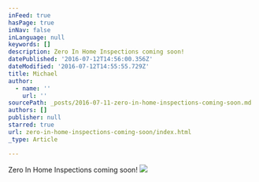 ```yaml
---
inFeed: true
hasPage: true
inNav: false
inLanguage: null
keywords: []
description: Zero In Home Inspections coming soon!
datePublished: '2016-07-12T14:56:00.356Z'
dateModified: '2016-07-12T14:55:55.729Z'
title: Michael
author:
  - name: ''
    url: ''
sourcePath: _posts/2016-07-11-zero-in-home-inspections-coming-soon.md
authors: []
publisher: null
starred: true
url: zero-in-home-inspections-coming-soon/index.html
_type: Article

---
```

Zero In Home Inspections coming soon!
![](https://the-grid-user-content.s3-us-west-2.amazonaws.com/a3dfc0e8-17f4-40d1-a060-9ef5c3706449.jpg)